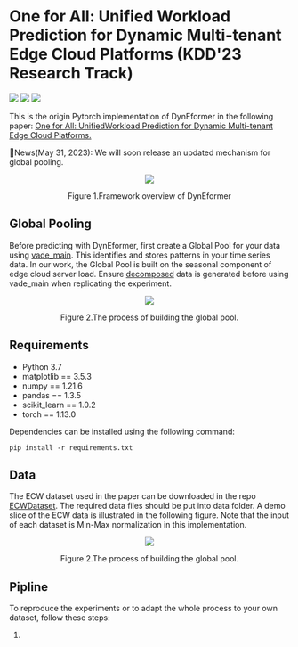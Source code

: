 # One for All: Unified Workload Prediction for Dynamic Multi-tenant Edge Cloud Platforms (KDD'23 Research Track)
![](https://img.shields.io/badge/python-3.7-brightgreen.svg)
![](https://img.shields.io/badge/Pytorch-red.svg)
![](https://img.shields.io/badge/license-brightgreen.svg)

This is the origin Pytorch implementation of DynEformer in the following paper: [One for All: UnifiedWorkload Prediction for Dynamic Multi-tenant Edge Cloud Platforms.](https://arxiv.org/abs/2306.01507)

🚩News(May 31, 2023): We will soon release an updated mechanism for global pooling.

<div align="center">
  <img src="https://github.com/hsy23/KDD23_DynEformer/assets/45703329/ea33c6dc-973c-4175-b5fb-bef5da843802">
  <p>Figure 1.Framework overview of DynEformer</p>
</div>

## Global Pooling
Before predicting with DynEformer, first create a Global Pool for your data using [vade_main](models/GlobalPooing/vade_search_cluster/vade_main.py). This identifies and stores patterns in your time series data. In our work, the Global Pool is built on the seasonal component of edge cloud server load. Ensure [decomposed](models/GlobalPooing/series_decomp.py) data is generated before using vade_main when replicating the experiment.

<div align="center">
  <img src="https://github.com/hsy23/KDD23_DynEformer/assets/45703329/abadfc62-7fd4-4082-93c9-7921e3c8d9d9">
  <p>Figure 2.The process of building the global pool.</p>
</div>

## Requirements
- Python 3.7
- matplotlib == 3.5.3
- numpy == 1.21.6
- pandas == 1.3.5
- scikit_learn == 1.0.2
- torch == 1.13.0

Dependencies can be installed using the following command:

```pip install -r requirements.txt```

## Data
The ECW dataset used in the paper can be downloaded in the repo [ECWDataset](https://github.com/hsy23/ECWDataset). The required data files should be put into data folder. A demo slice of the ECW data is illustrated in the following figure. Note that the input of each dataset is Min-Max normalization in this implementation.

<div align="center">
  <img src="https://github.com/hsy23/KDD23_DynEformer/assets/45703329/b523ec9f-0e2f-49d6-9780-687a903790fd">
  <p>Figure 2.The process of building the global pool.</p>
</div>

## Pipline
To reproduce the experiments or to adapt the whole process to your own dataset, follow these steps:

1. 
